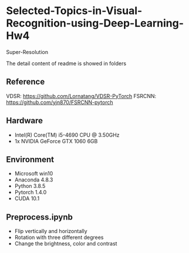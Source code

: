 # Selected-Topics-in-Visual-Recognition-using-Deep-Learning-Hw4
Super-Resolution

The detail content of readme is showed in folders

## Reference
VDSR: https://github.com/Lornatang/VDSR-PyTorch 
FSRCNN: https://github.com/yjn870/FSRCNN-pytorch

## Hardware
* Intel(R) Core(TM) i5-4690 CPU @ 3.50GHz
* 1x NVIDIA GeForce GTX 1060 6GB

## Environment
* Microsoft win10
* Anaconda 4.8.3
* Python 3.8.5
* Pytorch 1.4.0
* CUDA 10.1

## Preprocess.ipynb
* Flip vertically and horizontally
* Rotation with three different degrees
* Change the brightness, color and contrast
